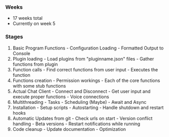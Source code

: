 ### Weeks ###
  - 17 weeks total
  - Currently on week 5

### Stages ###
  1. Basic Program Functions
    - Configuration Loading
    - Formatted Output to Console
  1. Plugin loading
    - Load plugins from "pluginname.json" files
    - Gather functions from plugin
  1. Function calls
    - Find correct functions from user input
    - Executes the function
  1. Functions creation
    - Permission workings
    - Each of the core functions with some stub functions
  1. Actual Chat Client
    - Connect and Disconnect
    - Get user input and execute proper functions
    - Voice connections
  1. Multithreading
    - Tasks
    - Scheduling (Maybe)
    - Await and Async
  1. Installation
    - Setup scripts
    - Autostarting
    - Handle shutdown and restart hooks
  1. Automatic Updates from git
    - Check urls on start
    - Version conflict handling
    - Beta versions
    - Restart notifications while running
  1. Code cleanup
    - Update documentation
    - Optimization
